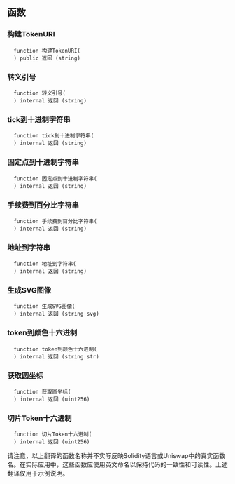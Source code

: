 ## 函数

### 构建TokenURI

```solidity
  function 构建TokenURI(
  ) public 返回 (string)
```

### 转义引号

```solidity
  function 转义引号(
  ) internal 返回 (string)
```

### tick到十进制字符串

```solidity
  function tick到十进制字符串(
  ) internal 返回 (string)
```

### 固定点到十进制字符串

```solidity
  function 固定点到十进制字符串(
  ) internal 返回 (string)
```

### 手续费到百分比字符串

```solidity
  function 手续费到百分比字符串(
  ) internal 返回 (string)
```

### 地址到字符串

```solidity
  function 地址到字符串(
  ) internal 返回 (string)
```

### 生成SVG图像

```solidity
  function 生成SVG图像(
  ) internal 返回 (string svg)
```

### token到颜色十六进制

```solidity
  function token到颜色十六进制(
  ) internal 返回 (string str)
```

### 获取圆坐标

```solidity
  function 获取圆坐标(
  ) internal 返回 (uint256)
```

### 切片Token十六进制

```solidity
  function 切片Token十六进制(
  ) internal 返回 (uint256)
```

请注意，以上翻译的函数名称并不实际反映Solidity语言或Uniswap中的真实函数名。在实际应用中，这些函数应使用英文命名以保持代码的一致性和可读性。上述翻译仅用于示例说明。